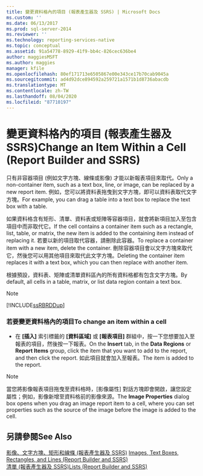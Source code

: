 ```yaml
---
title: 變更資料格內的項目 (報表產生器及 SSRS) | Microsoft Docs
ms.custom: ''
ms.date: 06/13/2017
ms.prod: sql-server-2014
ms.reviewer: ''
ms.technology: reporting-services-native
ms.topic: conceptual
ms.assetid: 91a54778-8929-41f9-bb4c-826cec636be4
author: maggiesMSFT
ms.author: maggies
manager: kfile
ms.openlocfilehash: 80ef171713e6505867e00e343ce17b70cab9045a
ms.sourcegitcommit: ad4d92dce894592a259721a1571b1d8736abacdb
ms.translationtype: MT
ms.contentlocale: zh-TW
ms.lasthandoff: 08/04/2020
ms.locfileid: "87710197"
---
```

# <a name="change-an-item-within-a-cell-report-builder-and-ssrs"></a><span data-ttu-id="1a11c-102">變更資料格內的項目 (報表產生器及 SSRS)</span><span class="sxs-lookup"><span data-stu-id="1a11c-102">Change an Item Within a Cell (Report Builder and SSRS)</span></span>
  <span data-ttu-id="1a11c-103">只有非容器項目 (例如文字方塊、線條或影像) 才能以新報表項目來取代。</span><span class="sxs-lookup"><span data-stu-id="1a11c-103">Only a non-container item, such as a text box, line, or image, can be replaced by a new report item.</span></span> <span data-ttu-id="1a11c-104">例如，您可以將資料表拖曳到文字方塊，即可以資料表取代文字方塊。</span><span class="sxs-lookup"><span data-stu-id="1a11c-104">For example, you can drag a table into a text box to replace the text box with a table.</span></span>  
  
 <span data-ttu-id="1a11c-105">如果資料格含有矩形、清單、資料表或矩陣等容器項目，就會將新項目加入至包含項目中而非取代它。</span><span class="sxs-lookup"><span data-stu-id="1a11c-105">If the cell contains a container item such as a rectangle, list, table, or matrix, the new item is added to the containing item instead of replacing it.</span></span> <span data-ttu-id="1a11c-106">若要以新的項目取代容器，請刪除此容器。</span><span class="sxs-lookup"><span data-stu-id="1a11c-106">To replace a container item with a new item, delete the container.</span></span> <span data-ttu-id="1a11c-107">刪除容器項目會以文字方塊來取代它，然後您可以用其他項目來取代此文字方塊。</span><span class="sxs-lookup"><span data-stu-id="1a11c-107">Deleting the container item replaces it with a text box, which you can then replace with another item.</span></span>  
  
 <span data-ttu-id="1a11c-108">根據預設，資料表、矩陣或清單資料區內的所有資料格都有包含文字方塊。</span><span class="sxs-lookup"><span data-stu-id="1a11c-108">By default, all cells in a table, matrix, or list data region contain a text box.</span></span>  
  
> [!NOTE]  
>  [!INCLUDE[ssRBRDDup](../../includes/ssrbrddup-md.md)]  
  
### <a name="to-change-an-item-within-a-cell"></a><span data-ttu-id="1a11c-109">若要變更資料格內的項目</span><span class="sxs-lookup"><span data-stu-id="1a11c-109">To change an item within a cell</span></span>  
  
-   <span data-ttu-id="1a11c-110">在 **[插入]** 索引標籤的 **[資料區域]** 或 **[報表項目]** 群組中，按一下您想要加入至報表的項目，然後按一下報表。</span><span class="sxs-lookup"><span data-stu-id="1a11c-110">On the **Insert** tab, in the **Data Regions** or **Report Items** group, click the item that you want to add to the report, and then click the report.</span></span> <span data-ttu-id="1a11c-111">如此項目就會加入至報表。</span><span class="sxs-lookup"><span data-stu-id="1a11c-111">The item is added to the report.</span></span>  
  
> [!NOTE]  
>  <span data-ttu-id="1a11c-112">當您將影像報表項目拖曳至資料格時，[影像屬性]  對話方塊即會開啟，讓您設定屬性；例如，影像新增至資料格前的影像來源。</span><span class="sxs-lookup"><span data-stu-id="1a11c-112">The **Image Properties** dialog box opens when you drag an image report item to a cell, where you can set properties such as the source of the image before the image is added to the cell.</span></span>  
  
## <a name="see-also"></a><span data-ttu-id="1a11c-113">另請參閱</span><span class="sxs-lookup"><span data-stu-id="1a11c-113">See Also</span></span>  
 <span data-ttu-id="1a11c-114">[影像、文字方塊、矩形和線條 &#40;報表產生器及 SSRS&#41;](rectangles-and-lines-report-builder-and-ssrs.md) </span><span class="sxs-lookup"><span data-stu-id="1a11c-114">[Images, Text Boxes, Rectangles, and Lines &#40;Report Builder and SSRS&#41;](rectangles-and-lines-report-builder-and-ssrs.md) </span></span>  
 [<span data-ttu-id="1a11c-115">清單 &#40;報表產生器及 SSRS&#41;</span><span class="sxs-lookup"><span data-stu-id="1a11c-115">Lists &#40;Report Builder and SSRS&#41;</span></span>](tables-matrices-and-lists-report-builder-and-ssrs.md)  
  
  
